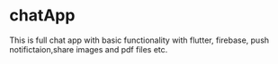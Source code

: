 # chatApp
This is full chat app with basic functionality with flutter, firebase, push notifictaion,share images and pdf files etc. 
